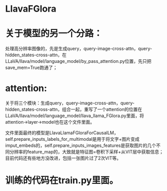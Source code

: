 # LlavaFGlora
 # 关于模型的另一个分路：
 处理高分辨率图像的，先是生成query，query-image-cross-attn，query-hidden_states-cross-attn，在LLaVA/llava/model/language_model/by_pass_attention.py位置，先只把save_mem=True跑通了；
 # attention:
 关于将三个模块：生成query，query-image-cross-attn，query-hidden_states-cross-attn，组合一起，重写了一个attention的位置在LLaVA/llava/model/language_model/llava_llama_FGlora.py里面，将attention->layer->model也在这个文件里面。
 
 文件里面最终的模型是LlavaLlamaFGloraForCausalLM，self.prepare_inputs_labels_for_multimodal是用于将文字+图片变成imput_embeds的，self.prepare_inputs_images_features是获取图片的几个不同分辨率的feature_map的，大致就是特征图=卷积下采样+从VIT层中获取信息；目前代码还有些地方没改进，包括一张图片过了2次VIT等。
 # 训练的代码在train.py里面。
